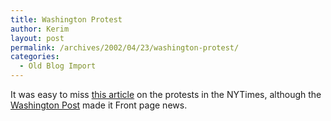 ```yaml
---
title: Washington Protest
author: Kerim
layout: post
permalink: /archives/2002/04/23/washington-protest/
categories:
  - Old Blog Import
---
```

It was easy to miss <a href="http://www.nytimes.com/2002/04/21/international/middleeast/21PALE.html" onclick="_gaq.push(['_trackEvent', 'outbound-article', 'http://www.nytimes.com/2002/04/21/international/middleeast/21PALE.html', 'this article']);" >this article</a> on the protests in the NYTimes, although the <a href="http://www.washingtonpost.com/wp-dyn/articles/A22230-2002Apr20.html" onclick="_gaq.push(['_trackEvent', 'outbound-article', 'http://www.washingtonpost.com/wp-dyn/articles/A22230-2002Apr20.html', 'Washington Post']);" >Washington Post</a> made it Front page news.

